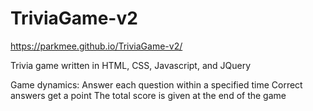 # TriviaGame-v2
https://parkmee.github.io/TriviaGame-v2/

Trivia game written in HTML, CSS, Javascript, and JQuery

Game dynamics:
Answer each question within a specified time
Correct answers get a point
The total score is given at the end of the game
